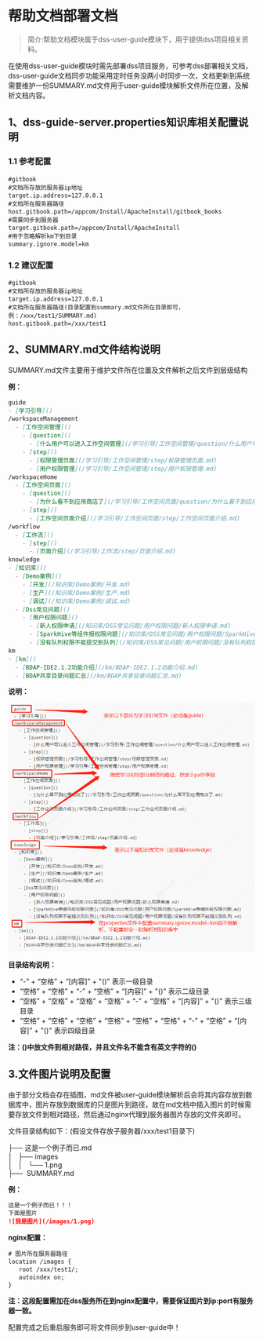 # 帮助文档部署文档

> 简介:帮助文档模块属于dss-user-guide模块下，用于提供dss项目相关资料。

​        在使用dss-user-guide模块时需先部署dss项目服务，可参考dss部署相关文档，dss-user-guide文档同步功能采用定时任务没两小时同步一次，文档更新到系统需要维护一份SUMMARY.md文件用于user-guide模块解析文件所在位置，及解析文档内容。



## 1、dss-guide-server.properties知识库相关配置说明

### 1.1 参考配置

````properties
#gitbook
#文档所存放的服务器ip地址
target.ip.address=127.0.0.1
#文档所在服务器路径
host.gitbook.path=/appcom/Install/ApacheInstall/gitbook_books
#需要同步到服务器
target.gitbook.path=/appcom/Install/ApacheInstall
#用于忽略解析km下到目录
summary.ignore.model=km
````

### 1.2 建议配置

````properties
#gitbook
#文档所存放的服务器ip地址
target.ip.address=127.0.0.1
#文档所在服务器路径(目录配置到summary.md文件所在目录即可，例：/xxx/test1/SUMMARY.md)
host.gitbook.path=/xxx/test1
````



## 2、SUMMARY.md文件结构说明

​	SUMMARY.md文件主要用于维护文件所在位置及文件解析之后文件到层级结构

**例：**

````SUMMARY.md
guide
- [学习引导]()
/workspaceManagement
  - [工作空间管理]()
    - [question]()
      - [什么用户可以进入工作空间管理](/学习引导/工作空间管理/question/什么用户可以进入工作空间管理.md)
    - [step]()
      - [权限管理页面](/学习引导/工作空间管理/step/权限管理页面.md)
      - [用户权限管理](/学习引导/工作空间管理/step/用户权限管理.md)
/workspaceHome
  - [工作空间页面]()
    - [question]()
      - [为什么看不到应用商店了](/学习引导/工作空间页面/question/为什么看不到应用商店了.md)
    - [step]()
      - [工作空间页面介绍](/学习引导/工作空间页面/step/工作空间页面介绍.md)
/workflow
  - [工作流]()
    - [step]()
      - [页面介绍](/学习引导/工作流/step/页面介绍.md)
knowledge
- [知识库]()
  - [Demo案例]()
    - [开发](/知识库/Demo案例/开发.md)
    - [生产](/知识库/Demo案例/生产.md)
    - [调试](/知识库/Demo案例/调试.md)
  - [Dss常见问题]()
    - [用户权限问题]()
      - [新人权限申请](/知识库/DSS常见问题/用户权限问题/新人权限申请.md)
      - [SparkHive等组件报权限问题](/知识库/DSS常见问题/用户权限问题/SparkHive等组件报权限问题.md)   
      - [没有队列权限不能提交到队列](/知识库/DSS常见问题/用户权限问题/没有队列权限不能提交到队列.md)
km
- [km]()
  - [BDAP-IDE2.1.2功能介绍](/km/BDAP-IDE2.1.2功能介绍.md)
  - [BDAP共享目录问题汇总](/km/BDAP共享目录问题汇总.md)
````

**说明：**

![企业微信截图_20220623173645](..\Images\安装部署\DSSUserGuide部署\userguide_1.png)

**目录结构说明：**

- “-” + “空格” + “[内容]” + "()" 表示一级目录
- “空格” + “空格” + “-” + “空格” + “[内容]” + "()" 表示二级目录
- “空格” + “空格” + “空格” + “空格” + “-” + “空格” + “[内容]” + "()" 表示三级目录
- “空格” + “空格” + “空格” + “空格” + “空格” + “空格” + “-” + “空格” + “[内容]” + "()" 表示四级目录

**注：()中放文件到相对路径，并且文件名不能含有英文字符的()**



## 3.文件图片说明及配置

​	由于部分文档会存在插图，md文件被user-guide模块解析后会将其内容存放到数据库中，图片存放到数据库的只是图片到路径，故在md文档中插入图片的时候需要存放文件到相对路径，然后通过nginx代理到服务器图片存放的文件夹即可。

文件目录结构如下：(假设文件存放子服务器/xxx/test1目录下)

├── 这是一个例子而已.md <br>
│   ├── images  <br>
│   │   └── 1.png <br>
├──  SUMMARY.md  <br>

**例：**

````md
这是一个例子而已！！！
下面是图片
![我是图片](/images/1.png)
````

**nginx配置：**

````nginx
# 图片所在服务器路径
location /images {
   root /xxx/test1/;
   autoindex on;
}        
````

**注：这段配置需加在dss服务所在到nginx配置中，需要保证图片到ip:port有服务器一致。**

配置完成之后重启服务即可将文件同步到user-guide中！











